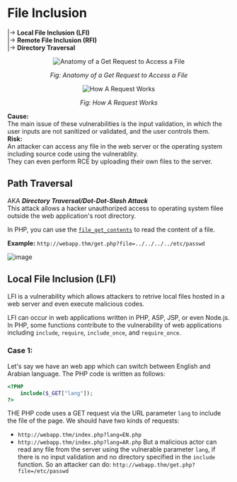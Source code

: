 # File Inclusion
|-> **Local File Inclusion (LFI)** <br>
|-> **Remote File Inclusion (RFI)** <br>
|-> **Directory Traversal**

<p align="center">
  <img src="https://github.com/PranjalBasak/Documentation/assets/66166653/03a1db1f-9669-4348-9c2b-e9b3056ad3fb" alt="Anatomy of a Get Request to Access a File">
</p>
<p align="center">
  <em>Fig: Anatomy of a Get Request to Access a File</em>
</p>

<p align="center">
  <img src="https://github.com/PranjalBasak/Documentation/assets/66166653/14628d7f-7f11-463f-bb40-ee6bf8154c35" alt="How A Request Works">
</p>
<p align="center">
  <em>Fig: How A Request Works</em>
</p>

**Cause:** 
<br> The main issue of these vulnerabilities is the input validation, in which the user inputs are not sanitized or validated, and the user controls them.
<br>
**Risk:** 
<br> An attacker can access any file in the web server or the operating system including source code using the vulnerablity. 
<br> They can even perform RCE by uploading their own files to the server.

## Path Traversal
AKA _**Directory Traversal/Dot-Dot-Slash Attack**_ <br>
This attack allows a hacker unauthorized access to operating system filee outside the web application's root directory.

In PHP, you can use the [`file_get_contents`](https://www.php.net/manual/en/function.file-get-contents.php) to read the content of a file.

**Example:** `http://webapp.thm/get.php?file=../../../../etc/passwd`

![image](https://github.com/PranjalBasak/Documentation/assets/66166653/eab139b1-d196-46eb-87f7-952d3f212e60)

## Local File Inclusion (LFI)
LFI is a vulnerability which allows attackers to retrive local files hosted in a web server and even execute malicious codes.

LFI can occur in web applications written in PHP, ASP, JSP, or even Node.js. In PHP, some functions contribute to the vulnerability of web applications including `include`, `require`, `include_once`, and `require_once`.

### Case 1:
Let's say we have an web app which can switch between English and Arabian language. The PHP code is written as follows:
```php
<?PHP 
	include($_GET["lang"]);
?>
```

THE PHP code uses a GET request via the URL parameter `lang` to include the file of the page. We should have two kinds of requests:
- `http://webapp.thm/index.php?lang=EN.php`
- `http://webapp.thm/index.php?lang=AR.php`
But a malicious actor can read any file from the server using the vulnerable parameter `lang`, if there is no input validation and no directory specified in the `include` function. So an attacker can do:
`http://webapp.thm/get.php?file=/etc/passwd`
